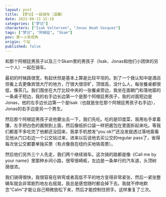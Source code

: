 ```yaml
---
layout: post
title: 【梦记】一起骑车（温馨）
date: 2022-08-13 15:10
categories: ["梦记"]
characters: ["Isak Valtersen", "Jonas Noah Vasquez"]
tags: ["梦记", "阿根廷", "Skam"]
pov: 第一人称视角
origin: 个站
published: false
---
```


和那个阿根廷男孩子以及三个Skam里的男孩子（Isak、Jonas和他们小团体的另一个人）一起在骑车。

最初的时候路很宽，有起伏但是基本上算是比较平坦的。到了一个我认知中是酒店但看上去更像宾馆大厅的地方，厅很大很空旷，顶很高，没什么人，每张餐桌都很低，像茶几。我们围坐在大厅比较中央的一张餐桌旁边，我坐在面朝门和落地窗的一条桌子短边，我的右手边长边第一个是那个阿根廷男孩子，我的对面短边是Jonas，他的左手边长边第一个是Isak（也就是坐在那个阿根廷男孩子右手边），Jonas的右手边是另一个男生。

然后那个阿根廷男孩子说他要出去一下，我们先吃。吃的是印度菜，我用右手拿着馕，左手把白色的酱倒到上面，然后像纸折口袋一样把酱包在里面折起来吃。等我们都差不多吃完了他都还没回来，我拿手机想发“you ok?”还没发就透过落地窗看见他从门口右边一个公交站过来，进来以后说他去买公交的regular pass了，省得每次坐公交都要单独买票（有点像我在纽约买地铁周票）。

然后他们另外三个人先走，我们两个继续骑车。这次骑的路都是像《Call me by your name》里那种乡间小路，很窄很崎岖，左边是一条单行的汽车道，头顶树荫很浓。

我们骑得很快，我很容易在转弯或者高低不平的地方变得非常紧张，然后一紧张整辆车就会非常剧烈地左右摇晃，我总是感觉随时都会掉下去。我就不停地默念“Calm”才能让自己稍微放松下来，然后才能控制住把手。这样重复了三次。
